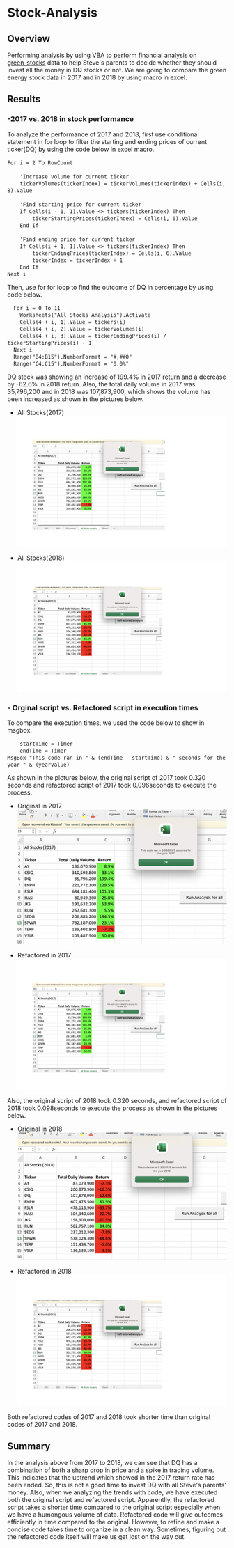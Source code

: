 # **Stock-Analysis**
## Overview

Performing analysis by using VBA to perform financial analysis on [green_stocks](green_stocks.xlsm) data to help Steve's parents to decide whether they should invest all the money in DQ stocks or not.  We are going to compare the green energy stock data in 2017 and in 2018  by using macro in excel.

## Results

### -2017 vs. 2018 in stock performance
To analyze the performance of 2017 and 2018, first use conditional statement in for loop to filter the starting and ending prices of current ticker(DQ) by using the code below in excel macro.
       

    For i = 2 To RowCount
    
        'Increase volume for current ticker
        tickerVolumes(tickerIndex) = tickerVolumes(tickerIndex) + Cells(i, 8).Value
        
        'Find starting price for current ticker
        If Cells(i - 1, 1).Value <> tickers(tickerIndex) Then
            tickerStartingPrices(tickerIndex) = Cells(i, 6).Value
        End If
        
        'Find ending price for current ticker
        If Cells(i + 1, 1).Value <> tickers(tickerIndex) Then
            tickerEndingPrices(tickerIndex) = Cells(i, 6).Value
            tickerIndex = tickerIndex + 1
        End If 
    Next i
    
Then, use for for loop to find the outcome of DQ in percentage by using code below.

      For i = 0 To 11
        Worksheets("All Stocks Analysis").Activate
        Cells(4 + i, 1).Value = tickers(i)
        Cells(4 + i, 2).Value = tickerVolumes(i)
        Cells(4 + i, 3).Value = tickerEndingPrices(i) / tickerStartingPrices(i) - 1
      Next i
      Range("B4:B15").NumberFormat = "#,##0"
      Range("C4:C15").NumberFormat = "0.0%"
      
DQ stock was showing an increase of 199.4% in 2017 return and a decrease by -62.6% in 2018 return. Also, the total daily volume in 2017 was 35,796,200 and in 2018 was 107,873,900, which shows the volume has been increased as shown in the pictures below.

- All Stocks(2017)
![2017](resources/VBA_Challenge_2017.png)

- All Stocks(2018)
![2018](resources/VBA_Challenge_2018.png)

### - Orginal script vs. Refactored script in execution times
To compare the execution times, we used the code below to show in msgbox.

        startTime = Timer
        endTime = Timer
    MsgBox "This code ran in " & (endTime - startTime) & " seconds for the year " & (yearValue)
    
As shown in the pictures below, the original script of 2017 took 0.320 seconds and refactored script of 2017 took 0.096seconds to execute the process.

- Original in 2017
![2017_org](resources/Original_2017.png)


- Refactored in 2017
![2017_refactored](resources/VBA_Challenge_2017.png)

Also, the original script of 2018 took 0.320 seconds, and refactored script of 2018 took 0.098seconds to execute the process as shown in the pictures below.

- Original in 2018
![2018_org](resources/Original_2018.png)


- Refactored in 2018
![2018_refactored](resources/VBA_Challenge_2018.png)

Both refactored codes of 2017 and 2018 took shorter time than original codes of 2017 and 2018.

## Summary
In the analysis above from 2017 to 2018, we can see that DQ has a combination of both a sharp drop in price and a spike in trading volume. This indicates that the uptrend which showed in the 2017 return rate has been ended. So, this is not a good time to invest DQ with all Steve's parents' money.
Also, when we analyzing the trends with code, we have executed both the original script and refactored script. Apparentlly, the refactored script takes a shorter time compared to the original script especially when we have a humongous volume of data. Refactored code will give outcomes efficiently in time compared to the original. However, to refine and make a concise code takes time to organize in a clean way. Sometimes, figuring out the refactored code itself will make us get lost on the way out.


